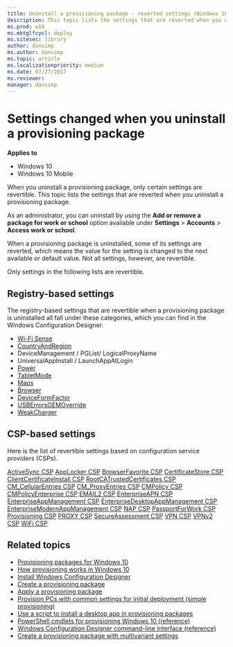 ```yaml
---
title: Uninstall a provisioning package - reverted settings (Windows 10)
description: This topic lists the settings that are reverted when you uninstall a provisioning package.
ms.prod: w10
ms.mktglfcycl: deploy
ms.sitesec: library
author: dansimp
ms.author: dansimp
ms.topic: article
ms.localizationpriority: medium
ms.date: 07/27/2017
ms.reviewer:
manager: dansimp
---
```


# Settings changed when you uninstall a provisioning package


**Applies to**

-   Windows 10
-   Windows 10 Mobile

When you uninstall a provisioning package, only certain settings are revertible. This topic lists the settings that are reverted when you uninstall a provisioning package.


As an administrator, you can uninstall by using the **Add or remove a package for work or school** option available under **Settings** > **Accounts** > **Access work or school**.

When a provisioning package is uninstalled, some of its settings are reverted, which means the value for the setting is changed to the next available or default value. Not all settings, however, are revertible.

Only settings in the following lists are revertible.

## Registry-based settings

The registry-based settings that are revertible when a provisioning package is uninstalled all fall under these categories, which you can find in the  Windows Configuration Designer.


- [Wi-Fi Sense](https://msdn.microsoft.com/library/windows/hardware/mt219706.aspx)
- [CountryAndRegion](https://msdn.microsoft.com/library/windows/hardware/mt219726.aspx)
- DeviceManagement / PGList/ LogicalProxyName
- UniversalAppInstall / LaunchAppAtLogin
- [Power](https://msdn.microsoft.com/library/windows/hardware/dn953704.aspx)
- [TabletMode](https://msdn.microsoft.com/library/windows/hardware/mt297550.aspx)
- [Maps](https://msdn.microsoft.com/library/windows/hardware/mt131464.aspx)
- [Browser](https://msdn.microsoft.com/library/windows/hardware/mt573151.aspx)
- [DeviceFormFactor](https://msdn.microsoft.com/library/windows/hardware/mt243449.aspx)
- [USBErrorsOEMOverride](https://msdn.microsoft.com/library/windows/hardware/mt769908.aspx)
- [WeakCharger](https://msdn.microsoft.com/library/windows/hardware/mt346401.aspx)



## CSP-based settings

Here is the list of revertible settings based on configuration service providers (CSPs).

[ActiveSync CSP](https://msdn.microsoft.com/library/windows/hardware/dn920017.aspx)
[AppLocker CSP](https://msdn.microsoft.com/library/windows/hardware/dn920019.aspx)
[BrowserFavorite CSP](https://msdn.microsoft.com/library/windows/hardware/dn914758.aspx)
[CertificateStore CSP](https://msdn.microsoft.com/library/windows/hardware/dn920021.aspx)
[ClientCertificateInstall CSP](https://msdn.microsoft.com/library/windows/hardware/dn920023.aspx)
[RootCATrustedCertificates CSP](https://msdn.microsoft.com/library/windows/hardware/dn904970.aspx)
[CM_CellularEntries CSP](https://msdn.microsoft.com/library/windows/hardware/dn914761.aspx)
[CM_ProxyEntries CSP](https://msdn.microsoft.com/library/windows/hardware/dn914762.aspx)
[CMPolicy CSP](https://msdn.microsoft.com/library/windows/hardware/dn914760.aspx)
[CMPolicyEnterprise CSP](https://msdn.microsoft.com/library/windows/hardware/mt706463.aspx)
[EMAIL2 CSP](https://msdn.microsoft.com/library/windows/hardware/dn904953.aspx)
[EnterpriseAPN CSP](https://msdn.microsoft.com/library/windows/hardware/dn958617.aspx)
[EnterpriseAppManagement CSP](https://msdn.microsoft.com/library/windows/hardware/dn904955.aspx)
[EnterpriseDesktopAppManagement CSP](https://msdn.microsoft.com/library/windows/hardware/dn958620.aspx)
[EnterpriseModernAppManagement CSP](https://msdn.microsoft.com/library/windows/hardware/dn904956.aspx)
[NAP CSP](https://msdn.microsoft.com/library/windows/hardware/dn914767.aspx)
[PassportForWork CSP](https://msdn.microsoft.com/library/windows/hardware/dn987099.aspx)
[Provisioning CSP](https://msdn.microsoft.com/library/windows/hardware/mt203665.aspx)
[PROXY CSP](https://msdn.microsoft.com/library/windows/hardware/dn914770.aspx)
[SecureAssessment CSP](https://msdn.microsoft.com/library/windows/hardware/mt718628.aspx)
[VPN CSP](https://msdn.microsoft.com/library/windows/hardware/dn904978.aspx)
[VPNv2 CSP](https://msdn.microsoft.com/library/windows/hardware/dn914776.aspx)
[WiFi CSP](https://msdn.microsoft.com/library/windows/hardware/dn904981.aspx)



## Related topics

- [Provisioning packages for Windows 10](provisioning-packages.md)
- [How provisioning works in Windows 10](provisioning-how-it-works.md)
- [Install Windows Configuration Designer](provisioning-install-icd.md)
- [Create a provisioning package](provisioning-create-package.md)
- [Apply a provisioning package](provisioning-apply-package.md)
- [Provision PCs with common settings for initial deployment (simple provisioning)](provision-pcs-for-initial-deployment.md)
- [Use a script to install a desktop app in provisioning packages](provisioning-script-to-install-app.md)
- [PowerShell cmdlets for provisioning Windows 10 (reference)](provisioning-powershell.md)
- [Windows Configuration Designer command-line interface (reference)](provisioning-command-line.md)
- [Create a provisioning package with multivariant settings](provisioning-multivariant.md)









